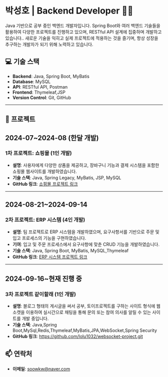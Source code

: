 # 박성호 | Backend Developer 👨‍💻

Java 기반으로 공부 중인 백엔드 개발자입니다. Spring Boot와 여러 백엔드 기술들을 활용하여 다양한 프로젝트를 진행하고 있으며, RESTful API 설계에 집중하며 개발하고있습니다.. 새로운 기술을 익히고 실제 프로젝트에 적용하는 것을 즐기며, 항상 성장을 추구하는 개발자가 되기 위해 노력하고 있습니다.

## 💻 기술 스택
- **Backend**: Java, Spring Boot, MyBatis
- **Database**: MySQL
- **API**: RESTful API, Postman
- **Frontend**: Thymeleaf,JSP
- **Version Control**: Git, GitHub

---

## 📌 프로젝트
## 2024-07~2024-08 (한달 개발)
### 1차 프로젝트: **쇼핑몰** (1인 개발)
- **설명**: 사용자에게 다양한 상품을 제공하고, 장바구니 기능과 결제 시스템을 포함한 쇼핑몰 웹사이트를 개발하였습니다.
- **기술 스택**: Java, Spring Legacy, MyBatis, JSP, MySQL
- **GitHub 링크**: [쇼핑몰 프로젝트 링크](https://github.com/lolu1032/shop-project.git)

---
## 2024-08-21~2024-09-14
### 2차 프로젝트: **ERP 시스템** (4인 개발)
- **설명**: 팀 프로젝트로 ERP 시스템을 개발하였으며, 요구사항서를 기반으로 주문 및 입고 프로세스의 기능을 구현하였습니다.
- **기여**: 입고 및 주문 프로세스에서 요구사항에 맞춘 CRUD 기능을 개발하였습니다.
- **기술 스택**: Java, Spring Boot, MyBatis, MySQL,Thymeleaf
- **GitHub 링크**: [ERP 시스템 프로젝트 링크](https://github.com/lolu1032/ERP_Service.git)

---
## 2024-09-16~현재 진행 중
### 3차 프로젝트 **같이할래** (1인 개발)
- **설명**: 블로그 형태의 게시글을 써서 공부, 토이프로젝트를 구하는 사이트 형식에 웹소캣을 이용하여 실시간으로 채팅을 통해 문의 또는 참여 의사를 알릴 수 있는 사이트를 개발 중입니다.
- **기술 스택**: Java,Spring Boot,MySql,Redis,Thymeleaf,MyBatis,JPA,WebSocket,Spring Security
- **GitHub 링크**: https://github.com/lolu1032/websocket-project.git
## 📫 연락처
- **이메일**: soowkw@naver.com
